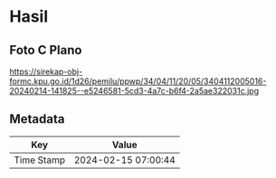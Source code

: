 # Hasil

## Foto C Plano

https://sirekap-obj-formc.kpu.go.id/1d26/pemilu/ppwp/34/04/11/20/05/3404112005016-20240214-141825--e5246581-5cd3-4a7c-b6f4-2a5ae322031c.jpg


## Metadata

| Key        | Value               |
| ---------- | ------------------- |
| Time Stamp | 2024-02-15 07:00:44 |



